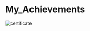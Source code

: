 # My_Achievements
![certificate](https://user-images.githubusercontent.com/90690744/185052343-7fb31f4b-a547-4840-add6-093d1d78ad83.jpg)
